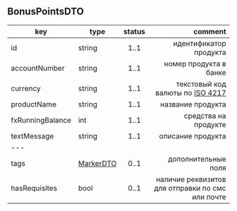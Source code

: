 ## BonusPointsDTO

key | type | status | comment
--- | ---- | :----: | ---:
id | string | 1..1 | идентификатор продукта
accountNumber | string | 1..1 | номер продукта в банке
currency | string | 1..1 | текстовый код валюты по [ISO 4217](https://ru.wikipedia.org/wiki/ISO_4217)
productName | string | 1..1 | название продукта
fxRunningBalance | int | 1..1 | средства на продукте
textMessage | string | 1..1 | описание продукта
--- |||
tags | [MarkerDTO](#markerdto) | 0..1 | дополнительные поля
hasRequisites | bool | 0..1 | наличие реквизитов для отправки по смс или почте
